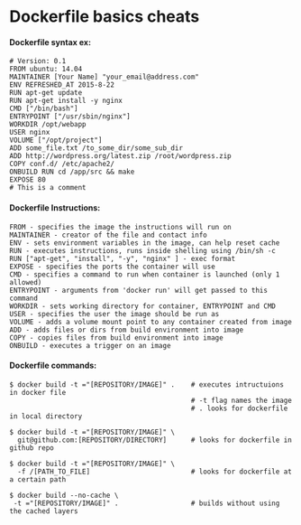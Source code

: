 Dockerfile basics cheats
====================

#### Dockerfile syntax ex:
	
	# Version: 0.1
	FROM ubuntu: 14.04
	MAINTAINER [Your Name] "your_email@address.com" 
	ENV REFRESHED_AT 2015-8-22
	RUN apt-get update
	RUN apt-get install -y nginx
	CMD ["/bin/bash"]
	ENTRYPOINT ["/usr/sbin/nginx"]
	WORKDIR /opt/webapp
	USER nginx
	VOLUME ["/opt/project"]
	ADD some_file.txt /to_some_dir/some_sub_dir
	ADD http://wordpress.org/latest.zip /root/wordpress.zip
	COPY conf.d/ /etc/apache2/
	ONBUILD RUN cd /app/src && make
	EXPOSE 80
	# This is a comment 


#### Dockerfile Instructions:

	FROM - specifies the image the instructions will run on
	MAINTAINER - creator of the file and contact info
	ENV - sets environment variables in the image, can help reset cache
	RUN - executes instructions, runs inside shelling using /bin/sh -c
	RUN ["apt-get", "install", "-y", "nginx" ] - exec format
	EXPOSE - specifies the ports the container will use
	CMD - specifies a command to run when container is launched (only 1 allowed)
	ENTRYPOINT - arguments from 'docker run' will get passed to this command
	WORKDIR - sets working directory for container, ENTRYPOINT and CMD 
	USER - specifies the user the image should be run as
	VOLUME - adds a volume mount point to any container created from image
	ADD - adds files or dirs from build environment into image
	COPY - copies files from build environment into image
	ONBUILD - executes a trigger on an image


#### Dockerfile commands:

	$ docker build -t ="[REPOSITORY/IMAGE]" .    # executes intructuions in docker file 
												 # -t flag names the image
												 # . looks for dockerfile in local directory

    $ docker build -t ="[REPOSITORY/IMAGE]" \
      git@github.com:[REPOSITORY/DIRECTORY]      # looks for dockerfile in github repo

    $ docker build -t ="[REPOSITORY/IMAGE]" \
      -f /[PATH_TO_FILE]						 # looks for dockerfile at a certain path

    $ docker build --no-cache \
     -t ="[REPOSITORY/IMAGE]" .                  # builds without using the cached layers
